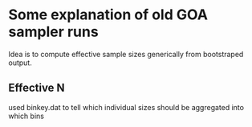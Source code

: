# Some explanation of old GOA sampler runs
Idea is to compute effective sample sizes generically from bootstraped output.

## Effective N
used binkey.dat to tell which individual sizes should be aggregated into which bins
